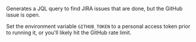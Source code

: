 Generates a JQL query to find JIRA issues that are done, but the GitHub issue is open.

Set the environment variable `GITHUB_TOKEN` to a personal access token prior to running it, or you'll likely hit the
GitHub rate limit.